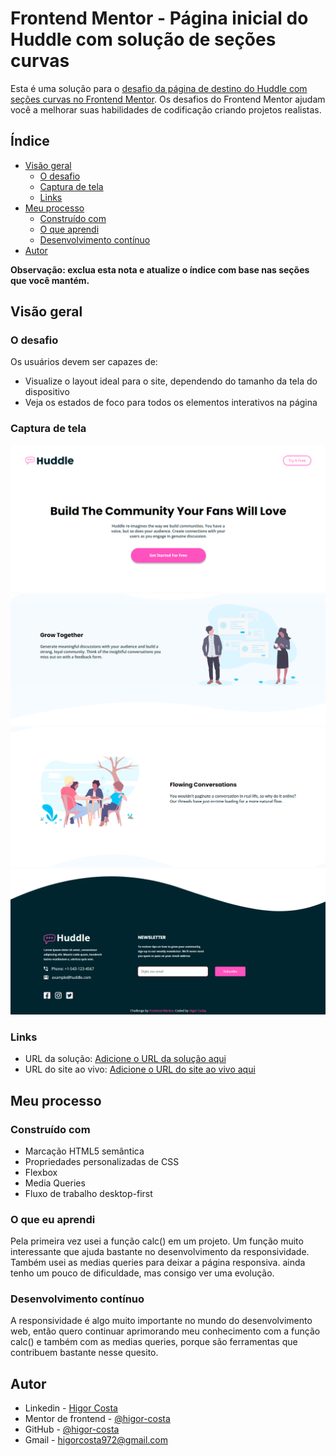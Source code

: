 # Frontend Mentor - Página inicial do Huddle com solução de seções curvas

Esta é uma solução para o [desafio da página de destino do Huddle com seções curvas no Frontend Mentor](https://www.frontendmentor.io/challenges/huddle-landing-page-with-curved-sections-5ca5ecd01e82137ec91a50f2). Os desafios do Frontend Mentor ajudam você a melhorar suas habilidades de codificação criando projetos realistas.

## Índice

- [Visão geral](#visão-geral)
  - [O desafio](#the-challenge)
  - [Captura de tela](#captura-de-tela)
  - [Links](#links)
- [Meu processo](#meu-processo)
  - [Construído com](#construído-com)
  - [O que aprendi](#o-que-aprendi)
  - [Desenvolvimento contínuo](#desenvolvimento-contínuo)
- [Autor](#autor)

**Observação: exclua esta nota e atualize o índice com base nas seções que você mantém.**

## Visão geral

### O desafio

Os usuários devem ser capazes de:

- Visualize o layout ideal para o site, dependendo do tamanho da tela do dispositivo
- Veja os estados de foco para todos os elementos interativos na página

### Captura de tela

![](./images/Captura1.png)
![](./images/Captura2.png)
![](./images/Captura3.png)
![](./images/Captura4.png)

### Links

- URL da solução: [Adicione o URL da solução aqui](https://your-solution-url.com)
- URL do site ao vivo: [Adicione o URL do site ao vivo aqui](https://your-live-site-url.com)

## Meu processo

### Construído com

- Marcação HTML5 semântica
- Propriedades personalizadas de CSS
- Flexbox
- Media Queries
- Fluxo de trabalho desktop-first

### O que eu aprendi

Pela primeira vez usei a função calc() em um projeto. Um função muito interessante que ajuda bastante no desenvolvimento da responsividade. Também usei as medias queries para deixar a página responsiva. ainda tenho um pouco de dificuldade, mas consigo ver uma evolução.

### Desenvolvimento contínuo

A responsividade é algo muito importante no mundo do desenvolvimento web, então quero continuar aprimorando meu conhecimento com a função calc() e também com as medias queries, porque são ferramentas que contribuem bastante nesse quesito.

## Autor

- Linkedin - [Higor Costa](linkedin.com/in/higor-costa-/)
- Mentor de frontend - [@higor-costa](https://www.frontendmentor.io/profile/higor-costa)
- GitHub - [@higor-costa](https://github.com/higor-costa)
- Gmail - [higorcosta972@gmail.com](higorcosta972@gmail.com)
